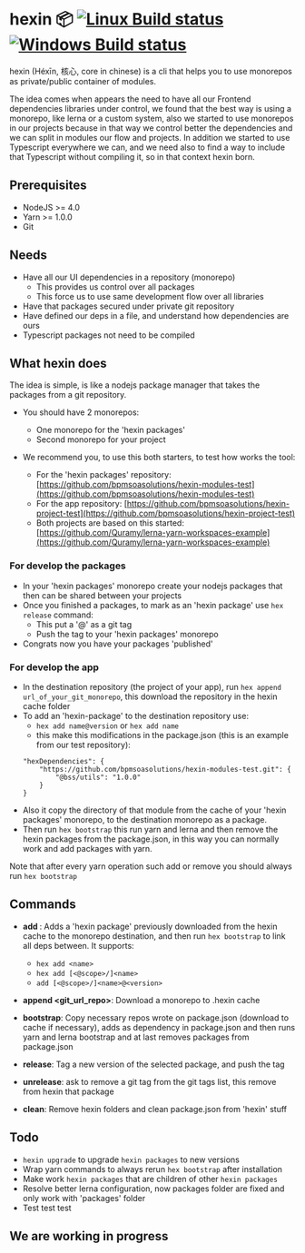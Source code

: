 # hexin :package: [![Linux Build status][travis-badge]][travis-link] [![Windows Build status][appveyor-badge]][appveyor-link]

hexin (Héxīn, 核心, core in chinese) is a cli that helps you to use monorepos as private/public container of modules.

The idea comes when appears the need to have all our Frontend dependencies libraries under control, we found that the best way is using a monorepo, like lerna or a custom system, also we started to use monorepos in our projects because in that way we control better the dependencies and we can split in modules our flow and projects. In addition we started to use Typescript everywhere we can, and we need also to find a way to include that Typescript without compiling it, so in that context hexin born.

## Prerequisites

- NodeJS >= 4.0
- Yarn >= 1.0.0
- Git

## Needs

- Have all our UI dependencies in a repository (monorepo)
    - This provides us control over all packages
    - This force us to use same development flow over all libraries
- Have that packages secured under private git repository
- Have defined our deps in a file, and understand how dependencies are ours
- Typescript packages not need to be compiled

## What hexin does

The idea is simple, is like a nodejs package manager that takes the packages from a git repository.

- You should have 2 monorepos:
    - One monorepo for the 'hexin packages'
    - Second monorepo for your project

- We recommend you, to use this both starters, to test how works the tool:
    - For the 'hexin packages' repository: [https://github.com/bpmsoasolutions/hexin-modules-test](https://github.com/bpmsoasolutions/hexin-modules-test)
    - For the app repository: [https://github.com/bpmsoasolutions/hexin-project-test](https://github.com/bpmsoasolutions/hexin-project-test)
    - Both projects are based on this started: [https://github.com/Quramy/lerna-yarn-workspaces-example](https://github.com/Quramy/lerna-yarn-workspaces-example)

### For develop the packages

- In your 'hexin packages' monorepo create your nodejs packages that then can be shared between your projects
- Once you finished a packages, to mark as an 'hexin package' use `hex release` command:
    - This put a '<name>@<version>' as a git tag
    - Push the tag to your 'hexin packages' monorepo
- Congrats now you have your packages 'published'

### For develop the app

- In the destination repository (the project of your app), run `hex append url_of_your_git_monorepo`, this download the repository in the hexin cache folder
- To add an 'hexin-package' to the destination repository use:
    - `hex add name@version` or `hex add name`
    - this make this modifications in the package.json (this is an example from our test repository):
    ```
    "hexDependencies": {
        "https://github.com/bpmsoasolutions/hexin-modules-test.git": {
            "@bss/utils": "1.0.0"
        }
    }
    ```
- Also it copy the directory of that module from the cache of your 'hexin packages' monorepo, to the destination monorepo as a package.
- Then run `hex bootstrap` this run yarn and lerna and then remove the hexin packages from the package.json, in this way you can normally work and add packages with yarn.

Note that after every yarn operation such add or remove you should always run `hex bootstrap`

## Commands

- **add <name>**: Adds a 'hexin package' previously downloaded from the hexin cache to the monorepo destination, and then run `hex bootstrap` to link all deps between. It supports:
    - `hex add <name>`
    - `hex add [<@scope>/]<name>`
    - `add [<@scope>/]<name>@<version>`

- **append <git_url_repo>**:  Download a monorepo to .hexin cache

- **bootstrap**: Copy necessary repos wrote on package.json (download to cache if necessary), adds as dependency in package.json and then runs yarn and lerna bootstrap and at last removes packages from package.json

- **release**: Tag a new version of the selected package, and push the tag

- **unrelease**: ask to remove a git tag from the git tags list, this remove from hexin that package

- **clean**: Remove hexin folders and clean package.json from 'hexin' stuff

## Todo

- `hexin upgrade` to upgrade `hexin packages` to new versions
- Wrap yarn commands to always rerun `hex bootstrap` after installation
- Make work `hexin packages` that are children of other `hexin packages`
- Resolve better lerna configuration, now packages folder are fixed and only work with 'packages' folder
- Test test test

## We are working in progress

[travis-badge]: https://img.shields.io/travis/bpmsoasolutions/hexin.svg?style=flat-square&label=linux
[travis-link]: https://travis-ci.org/bpmsoasolutions/hexin
[appveyor-badge]: https://img.shields.io/appveyor/ci/bss-ruben-fernandez/hexin.svg?style=flat-square&label=windows
[appveyor-link]: https://ci.appveyor.com/project/bss-ruben-fernandez/hexin
